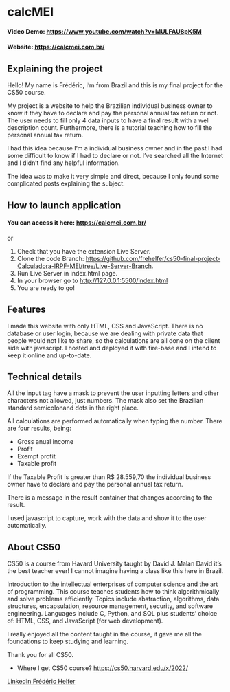 # calcMEI

#### Video Demo: https://www.youtube.com/watch?v=MULFAU8pK5M

#### Website: https://calcmei.com.br/

## Explaining the project

Hello! My name is Frédéric, I’m from Brazil and this is my final project for the CS50 course.

My project is a website to help the Brazilian individual business owner to know if they have to declare and pay the personal annual tax return or not.
The user needs to fill only 4 data inputs to have a final result with a well description count. Furthermore, there is a tutorial teaching how to fill the personal annual tax return.

I had this idea because I’m a individual business owner and in the past I had some difficult to know if I had to declare or not. I’ve searched all the Internet and I didn’t find any helpful information.

The idea was to make it very simple and direct, because I only found some complicated posts explaining the subject.

## How to launch application

#### You can access it here: https://calcmei.com.br/

or

1. Check that you have the extension Live Server.
2. Clone the code Branch: https://github.com/frehelfer/cs50-final-project-Calculadora-IRPF-MEI/tree/Live-Server-Branch.
3. Run Live Server in index.html page.
4. In your browser go to http://127.0.0.1:5500/index.html
5. You are ready to go!

## Features

I made this website with only HTML, CSS and JavaScript.
There is no database or user login, because we are dealing with private data that people would not like to share, so the calculations are all done on the client side with javascript.
I hosted and deployed it with fire-base and I intend to keep it online and up-to-date.

## Technical details

All the input tag have a mask to prevent the user inputting letters and other characters not allowed, just numbers. The mask also set the Brazilian standard semicolonand dots in the right place.

All calculations are performed automatically when typing the number.
There are four results, being:

- Gross anual income
- Profit
- Exempt profit
- Taxable profit

If the Taxable Profit is greater than R$ 28.559,70 the individual business owner have to declare and pay the personal annual tax return.

There is a message in the result container that changes according to the result.

I used javascript to capture, work with the data and show it to the user automatically.

## About CS50

CS50 is a course from Havard University taught by David J. Malan
David it’s the best teacher ever! I cannot imagine having a class like this here in Brazil.

Introduction to the intellectual enterprises of computer science and the art of programming. This course teaches students how to think algorithmically and solve problems efficiently. Topics include abstraction, algorithms, data structures, encapsulation, resource management, security, and software engineering. Languages include C, Python, and SQL plus students’ choice of: HTML, CSS, and JavaScript (for web development).

I really enjoyed all the content taught in the course, it gave me all the foundations to keep studying and learning.

Thank you for all CS50.

- Where I get CS50 course?
  https://cs50.harvard.edu/x/2022/

[LinkedIn Frédéric Helfer](https://www.linkedin.com/in/fre-helfer/)
